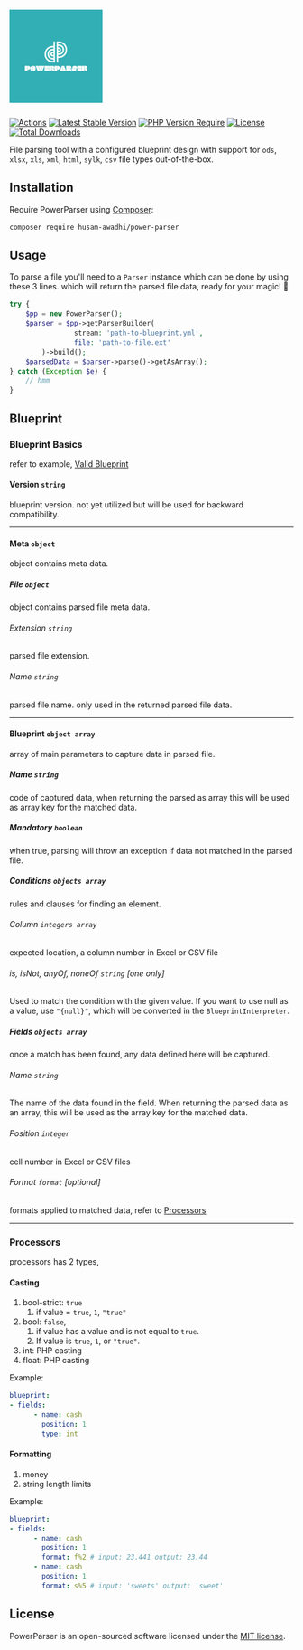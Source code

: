 # ![PowerParser](/storage/img/logo_size_invert.jpg)

[![Actions](https://img.shields.io/github/actions/workflow/status/husamAwadhi/power-parser/main.yaml?branch=master&label=Tests&style=round-square)](https://github.com/husamAwadhi/power-parser/actions)
[![Latest Stable Version](https://poser.pugx.org/husam-awadhi/power-parser/v)](https://packagist.org/packages/husam-awadhi/power-parser) 
[![PHP Version Require](https://poser.pugx.org/husam-awadhi/power-parser/require/php)](https://packagist.org/packages/husam-awadhi/power-parser)
[![License](https://poser.pugx.org/husam-awadhi/power-parser/license)](https://packagist.org/packages/husam-awadhi/power-parser) 
[![Total Downloads](https://poser.pugx.org/husam-awadhi/power-parser/downloads)](https://packagist.org/packages/husam-awadhi/power-parser) 

File parsing tool with a configured blueprint design with support for `ods`, `xlsx`, `xls`, `xml`, `html`, `sylk`, `csv` file types out-of-the-box.

## Installation
Require PowerParser using [Composer](https://getcomposer.org):

```bash
composer require husam-awadhi/power-parser
```

## Usage
To parse a file you'll need to a `Parser` instance which can be done by using these 3 lines. which will return the parsed file data, ready for your magic! :sparkler: 
```PHP
try {
    $pp = new PowerParser();
    $parser = $pp->getParserBuilder(
                stream: 'path-to-blueprint.yml',
                file: 'path-to-file.ext'
        )->build();
    $parsedData = $parser->parse()->getAsArray();
} catch (Exception $e) {
    // hmm
}
```

## Blueprint
### Blueprint Basics

refer to example, [Valid Blueprint](/storage/tests/blueprints/valid.yaml)

#### Version `string`

blueprint version. not yet utilized but will be used for backward compatibility. 

---
#### Meta `object`

object contains meta data.

##### File `object`

object contains parsed file meta data.

###### Extension `string`

parsed file extension.

###### Name `string`

parsed file name. only used in the returned parsed file data.

---
#### Blueprint `object array`

array of main parameters to capture data in parsed file.

##### Name `string`

code of captured data, when returning the parsed as array this will be used as array key for the matched data.

##### Mandatory `boolean`

when true, parsing will throw an exception if data not matched in the parsed file.

##### Conditions `objects array`

rules and clauses for finding an element.

###### Column `integers array`

expected location, a column number in Excel or CSV file

###### is, isNot, anyOf, noneOf `string` [one only]

Used to match the condition with the given value. If you want to use null as a value, use `"{null}"`, which will be converted in the `BlueprintInterpreter`.


##### Fields `objects array`

once a match has been found, any data defined here will be captured. 

###### Name `string`

The name of the data found in the field. When returning the parsed data as an array, this will be used as the array key for the matched data.

###### Position `integer`

cell number in Excel or CSV files

###### Format `format` [optional]

formats applied to matched data, refer to [Processors](#processors)

---
### Processors

processors has 2 types,
#### Casting
1. bool-strict: `true` 
   1. if value = `true`, `1`, `"true"`
2. bool: `false`,
   1. if value has a value and is not equal to `true`.
   2. If value is `true`, `1`, or `"true"`.
3. int: PHP casting
4. float: PHP casting

Example:
```yml
blueprint:
- fields:
      - name: cash
        position: 1
        type: int
```

#### Formatting
1. money
2. string length limits

Example:
```yml
blueprint:
- fields:
      - name: cash
        position: 1
        format: f%2 # input: 23.441 output: 23.44
      - name: cash
        position: 1
        format: s%5 # input: 'sweets' output: 'sweet'
```

## License

PowerParser is an open-sourced software licensed under the [MIT license](LICENSE.md).

